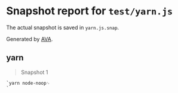 # Snapshot report for `test/yarn.js`

The actual snapshot is saved in `yarn.js.snap`.

Generated by [AVA](https://ava.li).

## yarn

> Snapshot 1

    `yarn node-noop␊
    `
